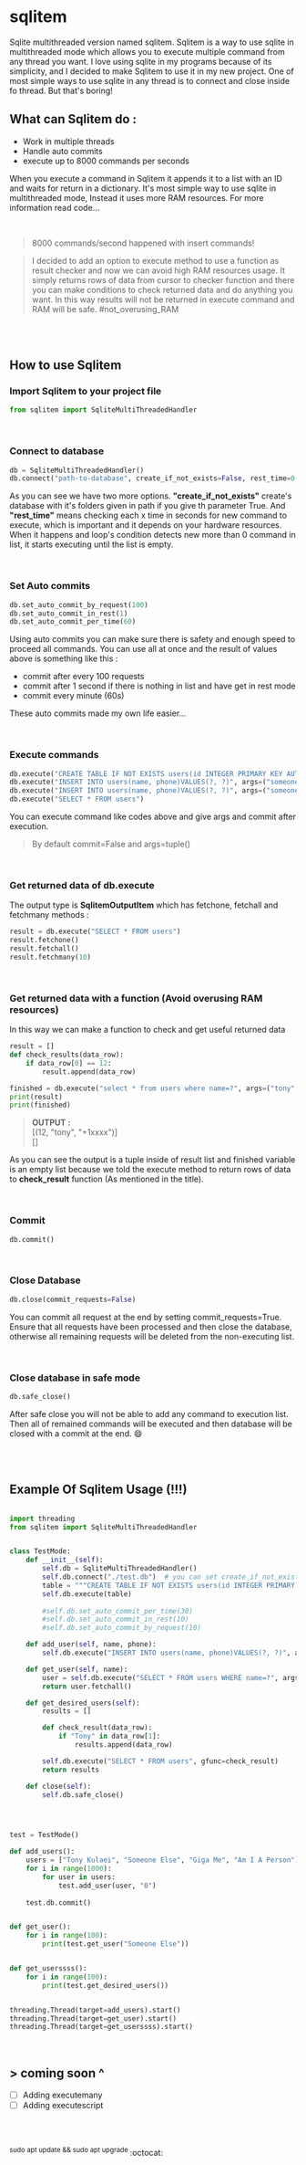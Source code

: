 # sqlitem
Sqlite multithreaded version named sqlitem. Sqlitem is a way to use sqlite in multithreaded mode which allows you to execute multiple command from any thread you want. I love using sqlite in my programs because of its simplicity, and I decided to make Sqlitem to use it in my new project. One of most simple ways to use sqlite in any thread is to connect and close inside fo thread. But that's boring!


## What can Sqlitem do :
- Work in multiple threads
- Handle auto commits
- execute up to 8000 commands per seconds

When you execute a command in Sqlitem it appends it to a list with an ID and waits for return in a dictionary. It's most simple way to use sqlite in multithreaded mode, Instead it uses more RAM resources. For more information read code...

<br />

> 8000 commands/second happened with insert commands!


> I decided to add an option to execute method to use a function as result checker and now we can avoid high RAM resources usage. It simply returns rows of data from cursor to checker function and there you can make conditions to check returned data and do anything you want. In this way results will not be returned in execute command and RAM will be safe. #not_overusing_RAM 

<br />
<br />

## How to use Sqlitem

### Import Sqlitem to your project file

```python
from sqlitem import SqliteMultiThreadedHandler
```
<br />

### Connect to database
```python
db = SqliteMultiThreadedHandler()
db.connect("path-to-database", create_if_not_exists=False, rest_time=0.0001)
```
As you can see we have two more options. **"create_if_not_exists"** create's database with it's folders given in path if you give th parameter True. And **"rest_time"** means checking each x time in seconds for new command to execute, which is important and it depends on your hardware resources. When it happens and loop's condition detects new more than 0 command in list, it starts executing until the list is empty.

<br />

### Set Auto commits
```python
db.set_auto_commit_by_request(100)
db.set_auto_commit_in_rest(1)
db.set_auto_commit_per_time(60)
```
Using auto commits you can make sure there is safety and enough speed to proceed all commands. You can use all at once and the result of values above is something like this :

- commit after every 100 requests
- commit after 1 second if there is nothing in list and have get in rest mode
- commit every minute (60s)

These auto commits made my own life easier...

<br />

### Execute commands
```python
db.execute("CREATE TABLE IF NOT EXISTS users(id INTEGER PRIMARY KEY AUTOINCREMENT, name TEXT, phone TEXT)" commit=True)
db.execute("INSERT INTO users(name, phone)VALUES(?, ?)", args=("someone0", "+1xxxx"), commit=True)
db.execute("INSERT INTO users(name, phone)VALUES(?, ?)", args=("someone1", "+1xxxx"), commit=False)
db.execute("SELECT * FROM users")
```
You can execute command like codes above and give args and commit after execution. 
> By default commit=False and args=tuple()

<br />

### Get returned data of db.execute
The output type is **SqlitemOutputItem** which has fetchone, fetchall and fetchmany methods :
```python
result = db.execute("SELECT * FROM users")
result.fetchone()
result.fetchall()
result.fetchmany(10)
```

<br />

### Get returned data with a function (Avoid overusing RAM resources)
In this way we can make a function to check and get useful returned data
```python
result = []
def check_results(data_row):
    if data_row[0] == 12:
        result.append(data_row)

finished = db.execute("select * from users where name=?", args=("tony",), gfunc=check_results)
print(result)
print(finished)
```
> **OUTPUT :** <br /> [(12, "tony", "+1xxxx")] <br /> []

As you can see the output is a tuple inside of result list and finished variable is an empty list because we told the execute method to return rows of data to **check_result** function (As mentioned in the title). 

<br />

### Commit
```python
db.commit()
```

<br />

### Close Database
```python
db.close(commit_requests=False)
```
You can commit all request at the end by setting commit_requests=True. Ensure that all requests have been processed and then close the database, otherwise all remaining requests will be deleted from the non-executing list.

<br />

### Close database in safe mode
```python
db.safe_close()
```
After safe close you will not be able to add any command to execution list. Then all of remained commands will be executed and then database will be closed with a commit at the end. 😄

<br />
<br />

## Example Of Sqlitem Usage (!!!)
```python

import threading
from sqlitem import SqliteMultiThreadedHandler


class TestMode:
    def __init__(self):
        self.db = SqliteMultiThreadedHandler()
        self.db.connect("./test.db")  # you can set create_if_not_exists and rest_time if needed
        table = """CREATE TABLE IF NOT EXISTS users(id INTEGER PRIMARY KEY AUTOINCREMENT, name TEXT, phone TEXT)"""
        self.db.execute(table)
        
        #self.db.set_auto_commit_per_time(30)
        #self.db.set_auto_commit_in_rest(10)
        #self.db.set_auto_commit_by_request(10)

    def add_user(self, name, phone):
        self.db.execute("INSERT INTO users(name, phone)VALUES(?, ?)", args=(name, phone), commit=False)

    def get_user(self, name):
        user = self.db.execute("SELECT * FROM users WHERE name=?", args=(name,))
        return user.fetchall()

    def get_desired_users(self):
        results = []

        def check_result(data_row):
            if "Tony" in data_row[1]:
                results.append(data_row)

        self.db.execute("SELECT * FROM users", gfunc=check_result)
        return results

    def close(self):
        self.db.safe_close()




test = TestMode()

def add_users():
    users = ["Tony Kulaei", "Someone Else", "Giga Me", "Am I A Person"]
    for i in range(1000):
        for user in users:
            test.add_user(user, "0")
    
    test.db.commit()


def get_user():
    for i in range(100):
        print(test.get_user("Someone Else"))


def get_userssss():
    for i in range(100):
        print(test.get_desired_users())


threading.Thread(target=add_users).start()
threading.Thread(target=get_user).start()
threading.Thread(target=get_userssss).start()
``` 

<br />

## \> coming soon ^
- [ ] Adding executemany
- [ ] Adding executescript

<br />
<br />


<sup> sudo apt update && sudo apt upgrade </sup> :octocat:
